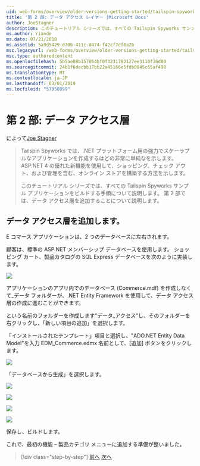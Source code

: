 ```yaml
---
uid: web-forms/overview/older-versions-getting-started/tailspin-spyworks/tailspin-spyworks-part-2
title: '第 2 部: データ アクセス レイヤー |Microsoft Docs'
author: JoeStagner
description: このチュートリアル シリーズでは、すべての Tailspin Spyworks サンプル アプリケーションをビルドする手順について説明します。 第 2 部では、データ アクセス層を追加することについて説明します。
ms.author: riande
ms.date: 07/21/2010
ms.assetid: 5a9d5429-d70b-411c-8474-f42cf7ef8a2b
msc.legacyurl: /web-forms/overview/older-versions-getting-started/tailspin-spyworks/tailspin-spyworks-part-2
msc.type: authoredcontent
ms.openlocfilehash: 5b5ae08b157054bf0f3231782127ee3110f36d00
ms.sourcegitcommit: 24b1f6decbb17bb22a45166e5fdb0845c65af498
ms.translationtype: MT
ms.contentlocale: ja-JP
ms.lasthandoff: 03/01/2019
ms.locfileid: "57058099"
---
```

<a name="part-2-data-access-layer"></a>第 2 部: データ アクセス層
====================
によって[Joe Stagner](https://github.com/JoeStagner)

> Tailspin Spyworks では、.NET プラットフォーム用の強力でスケーラブルなアプリケーションを作成するはどの非常に単純なを示します。 ASP.NET 4 の優れた新機能を使用して、ショッピング、チェック アウト、および管理を含む、オンライン ストアを構築する方法を示します。
> 
> このチュートリアル シリーズでは、すべての Tailspin Spyworks サンプル アプリケーションをビルドする手順について説明します。 第 2 部では、データ アクセス層を追加することについて説明します。


## <a id="_Toc260221668"></a>  データ アクセス層を追加します。

E コマース アプリケーションは、2 つのデータベースに左右されます。

顧客は、標準の ASP.NET メンバーシップ データベースを使用します。 ショッピング カート、製品カタログの SQL Express データベースを次のように実装します。

![](tailspin-spyworks-part-2/_static/image1.jpg)

アプリケーションのアプリ内でのデータベース (Commerce.mdf) を作成しなくて\_データ フォルダーが、.NET Entity Framework を使用して、データ アクセス層の作成に進むことができます。

という名前のフォルダーを作成します"データ\_アクセス"し、そのフォルダーを右クリックし、「新しい項目の追加」を選択します。

「インストールされたテンプレート」項目と選択し、"ADO.NET Entity Data Model"を入力 EDM\_Commerce.edmx 名前として、[追加] ボタンをクリックします。

![](tailspin-spyworks-part-2/_static/image2.jpg)

「データベースから生成」を選択します。

![](tailspin-spyworks-part-2/_static/image1.png)

![](tailspin-spyworks-part-2/_static/image2.png)

![](tailspin-spyworks-part-2/_static/image3.png)

![](tailspin-spyworks-part-2/_static/image3.jpg)

保存し、ビルドします。

これで、最初の機能 – 製品カテゴリ メニューに追加する準備が整いました。

> [!div class="step-by-step"]
> [前へ](tailspin-spyworks-part-1.md)
> [次へ](tailspin-spyworks-part-3.md)

